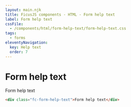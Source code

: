 ```yaml
---
layout: main.njk
title: FicusJS components - HTML - Form help text
label: Form help text
cssFile:
  - /components/html/form-help-text/form-help-text.css
tags:
  - forms
eleventyNavigation:
  key: Help text
  order: 7
---
```

# Form help text

<div class="fd-component-container">
  <div class="fc-form-help-text">Form help text</div>
</div>

```html
<div class="fc-form-help-text">Form help text</div>
```
